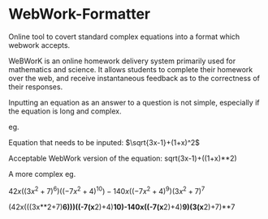 # WebWork-Formatter
Online tool to covert standard complex equations into a format which webwork accepts.

WeBWorK is an online homework delivery system primarily used for mathematics and science. It allows students to complete their homework over the web, and receive instantaneous feedback as to the correctness of their responses. 

Inputting an equation as an answer to a question is not simple, especially if the equation is long and complex. 

eg.

Equation that needs to be inputed: $\sqrt{3x-1}+(1+x)^2$

Acceptable WebWork version of the equation: sqrt(3x-1)+((1+x)**2)

A more complex eg. 

$42x((3x^2+7)^6)((-7x^2+4)^{10}) - 140x((-7x^2+4)^9)(3x^2+7)^7$

(42x(((3x**2+7)**6)))((-7(x**2)+4)**10)-140x((-7(x**2)+4)**9)(3(x**2)+7)**7
